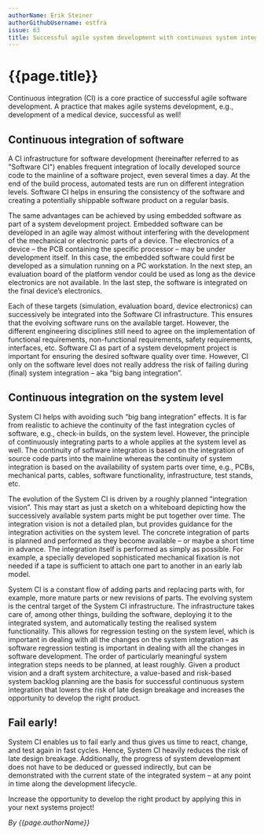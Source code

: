 ```yaml
---
authorName: Erik Steiner
authorGithubUsername: estfra
issue: 63
title: Successful agile system development with continuous system integration
---
```

# {{page.title}}

Continuous integration (CI) is a core practice of successful agile software development. A practice that makes agile systems development, e.g., development of a medical device, successful as well!

## Continuous integration of software

A CI infrastructure for software development (hereinafter referred to as "Software CI") enables frequent integration of locally developed source code to the mainline of a software project, even several times a day. At the end of the build process, automated tests are run on different integration levels. Software CI helps in ensuring the consistency of the software and creating a potentially shippable software product on a regular basis.

The same advantages can be achieved by using embedded software as part of a system development project. Embedded software can be developed in an agile way almost without interfering with the development of the mechanical or electronic parts of a device.
The electronics of a device – the PCB containing the specific processor – may be under development itself. In this case, the embedded software could first be developed as a simulation running on a PC workstation. In the next step, an evaluation board of the platform vendor could be used as long as the device electronics are not available. In the last step, the software is integrated on the final device’s electronics.

Each of these targets (simulation, evaluation board, device electronics) can successively be integrated into the Software CI infrastructure. This ensures that the evolving software runs on the available target. However, the different engineering disciplines still need to agree on the implementation of functional requirements, non-functional requirements, safety requirements, interfaces, etc.
Software CI as part of a system development project is important for ensuring the desired software quality over time. However, CI only on the software level does not really address the risk of failing during (final) system integration – aka “big bang integration”.

## Continuous integration on the system level

System CI helps with avoiding such “big bang integration” effects. It is far from realistic to achieve the continuity of the fast integration cycles of software, e.g., check-in builds, on the system level. However, the principle of continuously integrating parts to a whole applies at the system level as well.
The continuity of software integration is based on the integration of source code parts into the mainline whereas the continuity of system integration is based on the availability of system parts over time, e.g., PCBs, mechanical parts, cables, software functionality, infrastructure, test stands, etc.

The evolution of the System CI is driven by a roughly planned “integration vision”. This may start as just a sketch on a whiteboard depicting how the successively available system parts might be put together over time. The integration vision is not a detailed plan, but provides guidance for the integration activities on the system level.
The concrete integration of parts is planned and performed as they become available – or maybe a short time in advance. The integration itself is performed as simply as possible. For example, a specially developed sophisticated mechanical fixation is not needed if a tape is sufficient to attach one part to another in an early lab model.

System CI is a constant flow of adding parts and replacing parts with, for example, more mature parts or new revisions of parts. The evolving system is the central target of the System CI infrastructure. The infrastructure takes care of, among other things, building the software, deploying it to the integrated system, and automatically testing the realised system functionality.
This allows for regression testing on the system level, which is important in dealing with all the changes on the system integration – as software regression testing is important in dealing with all the changes in software development.
The order of particularly meaningful system integration steps needs to be planned, at least roughly. Given a product vision and a draft system architecture, a value-based and risk-based system backlog planning are the basis for successful continuous system integration that lowers the risk of late design breakage and increases the opportunity to develop the right product.

## Fail early!

System CI enables us to fail early and thus gives us time to react, change, and test again in fast cycles. Hence, System CI heavily reduces the risk of late design breakage. Additionally, the progress of system development does not have to be deduced or guessed indirectly, but can be demonstrated with the current state of the integrated system – at any point in time along the development lifecycle. 

Increase the opportunity to develop the right product by applying this in your next systems project!

*By {{page.authorName}}*